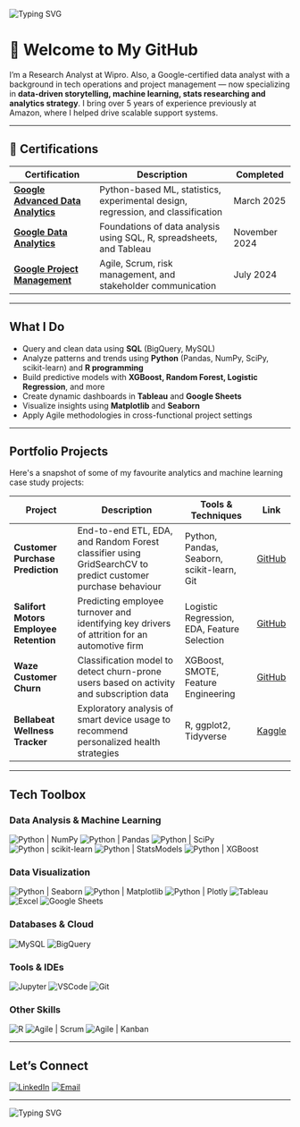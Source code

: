 ![Typing SVG](https://readme-typing-svg.demolab.com?font=Fira+Code&weight=900&size=26&duration=2300&pause=1000&color=3AB8EB&width=900&height=100&lines=%F0%9F%91%8B+Hey+there!;I'm+Vishnu;Research+Analyst+@+Wipro;Google+certified+Data+Analyst+and+a+storyteller..;Formerly+a+program+specialist+at+Amazon...;...now+deep+in+analytics....;I+love+finding+meaning+in+messy+data.;Let's+turn+numbers+into+narratives.;Feel+free+to+look+around.+;........)

# 👋 Welcome to My GitHub

I’m a Research Analyst at Wipro. Also, a Google-certified data analyst with a background in tech operations and project management — now specializing in **data-driven storytelling, machine learning, stats researching and analytics strategy**. I bring over 5 years of experience previously at Amazon, where I helped drive scalable support systems.

---

## 📜 Certifications

| Certification | Description | Completed |
|---------------|-------------|-----------|
| **[Google Advanced Data Analytics](https://coursera.org/share/340cc9ee8703d5f882d4f09e30a538fb)** | Python-based ML, statistics, experimental design, regression, and classification | March 2025 |
| **[Google Data Analytics](https://coursera.org/share/9e38cee658156543636fb6948e392366)** | Foundations of data analysis using SQL, R, spreadsheets, and Tableau | November 2024 |
| **[Google Project Management](https://coursera.org/share/3cc311d4222edebd5428cd7fda97d1ef)** | Agile, Scrum, risk management, and stakeholder communication | July 2024 |


---

## What I Do

- Query and clean data using **SQL** (BigQuery, MySQL)
- Analyze patterns and trends using **Python** (Pandas, NumPy, SciPy, scikit-learn) and **R programming**
- Build predictive models with **XGBoost, Random Forest, Logistic Regression**, and more
- Create dynamic dashboards in **Tableau** and **Google Sheets**
- Visualize insights using **Matplotlib** and **Seaborn**
- Apply Agile methodologies in cross-functional project settings

---

## Portfolio Projects

Here's a snapshot of some of my favourite analytics and machine learning case study projects:

| Project | Description | Tools & Techniques | Link |
|--------|-------------|--------------------|------|
| **Customer Purchase Prediction** | End-to-end ETL, EDA, and Random Forest classifier using GridSearchCV to predict customer purchase behaviour | Python, Pandas, Seaborn, scikit-learn, Git | [GitHub](https://github.com/venugvis/customer-purchase-prediction) |
| **Salifort Motors Employee Retention** | Predicting employee turnover and identifying key drivers of attrition for an automotive firm | Logistic Regression, EDA, Feature Selection | [GitHub](https://github.com/venugvis/salifort-employee-retention-prediction) |
| **Waze Customer Churn** | Classification model to detect churn-prone users based on activity and subscription data | XGBoost, SMOTE, Feature Engineering | [GitHub](https://github.com/venugvis/waze-customer-churn) |
| **Bellabeat Wellness Tracker** | Exploratory analysis of smart device usage to recommend personalized health strategies | R, ggplot2, Tidyverse | [Kaggle](https://www.kaggle.com/code/venugvis/bellabeat-case-study-data-analysis-and-insights) |


---

## Tech Toolbox

### Data Analysis & Machine Learning
![Python | NumPy](https://img.shields.io/badge/Python-NumPy-013243?style=flat-square&logo=numpy&logoColor=white)
![Python | Pandas](https://img.shields.io/badge/Python-Pandas-150458?style=flat-square&logo=pandas&logoColor=white)
![Python | SciPy](https://img.shields.io/badge/Python-SciPy-8CAAE6?style=flat-square&logo=scipy&logoColor=white)
![Python | scikit-learn](https://img.shields.io/badge/Python-scikit--learn-F7931E?style=flat-square&logo=scikit-learn&logoColor=white)
![Python | StatsModels](https://img.shields.io/badge/Python-StatsModels-003366?style=flat-square&logo=chartdotjs&logoColor=white)
![Python | XGBoost](https://img.shields.io/badge/Python-XGBoost-0076D6?style=flat-square&logo=lightning&logoColor=white)

### Data Visualization
![Python | Seaborn](https://img.shields.io/badge/Python-Seaborn-3776AB?style=flat-square&logo=python&logoColor=white)
![Python | Matplotlib](https://img.shields.io/badge/Python-Matplotlib-11557C?style=flat-square&logo=matplotlib&logoColor=white)
![Python | Plotly](https://img.shields.io/badge/Python-Plotly-3F4F75?style=flat-square&logo=plotly&logoColor=white)
![Tableau](https://img.shields.io/badge/Tableau-E97627?style=flat-square&logo=tableau&logoColor=white)
![Excel](https://img.shields.io/badge/Excel-217346?style=flat-square&logo=microsoft-excel&logoColor=white)
![Google Sheets](https://img.shields.io/badge/Google_Sheets-34A853?style=flat-square&logo=google-sheets&logoColor=white)

### Databases & Cloud
![MySQL](https://img.shields.io/badge/MySQL-4479A1?style=flat-square&logo=mysql&logoColor=white)
![BigQuery](https://img.shields.io/badge/BigQuery-4285F4?style=flat-square&logo=google-bigquery&logoColor=white)

### Tools & IDEs
![Jupyter](https://img.shields.io/badge/Jupyter-F37626?style=flat-square&logo=jupyter&logoColor=white)
![VSCode](https://img.shields.io/badge/VSCode-007ACC?style=flat-square&logo=visual-studio-code&logoColor=white)
![Git](https://img.shields.io/badge/Git-F05032?style=flat-square&logo=git&logoColor=white)

### Other Skills
![R](https://img.shields.io/badge/R-276DC3?style=flat-square&logo=r&logoColor=white)
![Agile | Scrum](https://img.shields.io/badge/Agile-Scrum-0096D6?style=flat-square&logo=scrumalliance&logoColor=white)
![Agile | Kanban](https://img.shields.io/badge/Agile-Kanban-0052CC?style=flat-square&logo=trello&logoColor=white)

---

## Let’s Connect
[![LinkedIn](https://img.shields.io/badge/LinkedIn-%230077B5?logo=linkedin&logoColor=white)](https://www.linkedin.com/in/vishnu-venugopal93/)
[![Email](https://img.shields.io/badge/Email-vishnu.jake93%40gmail.com-D14836?style=flat-square&logo=gmail&logoColor=white)](mailto:vishnu.jake93@gmail.com)

---

![Typing SVG](https://readme-typing-svg.demolab.com?font=Fira+Code&duration=2500&pause=1000&color=3AB8EB&width=1000&height=80&lines=Thanks+for+stopping+by...;...feel+free+to+reach+out+if+you+want+to+collaborate%2C+connect...;or+talk+about+data!+%F0%9F%98%84)
